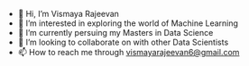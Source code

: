 - 👋 Hi, I’m Vismaya Rajeevan
- 👀 I’m interested in exploring the world of Machine Learning
- 🌱 I’m currently persuing my Masters in Data Science
- 💞️ I’m looking to collaborate on with other Data Scientists
- 📫 How to reach me through vismayarajeevan6@gmail.com


